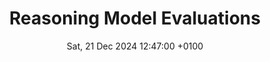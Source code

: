 ---
title: Reasoning Model Evaluations
date: Sat, 21 Dec 2024 12:47:00 +0100
original_url: https://benediktstroebl.github.io/reasoning-model-evals/
---